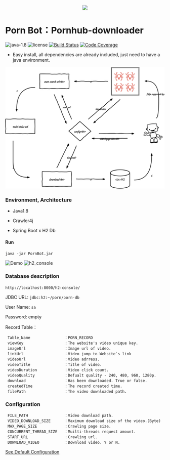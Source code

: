 <p align="center"> 
<img src ="https://raw.githubusercontent.com/tim232385/PornBot/master/image/logo.png" />
</p>

# Porn Bot：Pornhub-downloader
  

![java-1.8](https://img.shields.io/badge/java-1.8-green.svg)
![license](https://img.shields.io/badge/license-MIT-blue.svg)
[![Build Status](https://travis-ci.org/tim232385/PornBot?branch=master)](https://travis-ci.org/tim232385/PornBot)
[![Code Coverage](https://codecov.io/github/tim232385/PornBot/coverage.svg)](https://codecov.io/gh/tim232385/PornBot)
<!-- 
[中文文檔](https://github.com/tim232385/PornBot/blob/master/README_ZH.md) -->

<!-- > Disclaimer: This project is intended to study the Java Crawler4j Framework and the Spring Boot H2 database, it cannot be used for commercial or other personal intentions. If used improperly, it will be the individuals bear. -->
* Easy install,  all dependencies are already included, just need to have a java environment.

![porn_flow](pronbot.flow.svg)

### Environment, Architecture
- Java1.8

- Crawler4j

- Spring Boot x H2 Db

#### Run
``java -jar PornBot.jar``

![Demo](https://raw.githubusercontent.com/tim232385/PornBot/master/image/5thread.gif)
![h2_console](https://raw.githubusercontent.com/tim232385/PornBot/master/image/h2_console.gif)
### Database description
``http://localhost:8000/h2-console/``

JDBC URL: ``jdbc:h2:~/porn/porn-db``  

User Name: ``sa``  

Password: ~~empty~~  
    
Record Table：
```
 Table_Name               ：PORN_RECORD
 viewKey                  ：The website's video unique key.
 imageUrl                 ：Image url of video.
 linkUrl                  ：Video jump to Website`s link
 videoUrl                 ：Video adrress.
 videoTitle               ：Title of video.
 videoDuration            ：Video click count.
 videoQuality             ：Defualt quality - 240, 480, 960, 1280p.
 download                 ：Has been downloaded. True or false.
 createdTime              ：The record created time.
 filePath                 ：The video downloaded path.
```


### Configuration
<!-- | Key | Description | Default | 
|--------------|:-----:|-----:|
| | Video storage location | D:/video |
|  |  | 104857600 |
|  | Page limit | 10000 |
|  | Concurrent Thread | 10 |
|  | StartURL | `https://www.pornhub.com/` |
|  | download | Y | -->

```
 FILE_PATH                ：Video download path.
 VIDEO_DOWNLOAD_SIZE      ：Maximum download size of the video.(Byte)
 MAX_PAGE_SIZE            ：Crawling page size.
 CONCURRENT_THREAD_SIZE   ：Muilti-threads request amount.
 START_URL                ：Crawling url.
 DOWNLOAD_VIDEO           ：Download video. Y or N.
```
[See Default Configuration](https://github.com/tim232385/PornBot/blob/master/config.properties)
